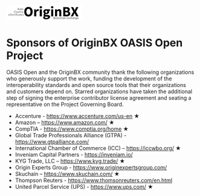 <img src="artwork/originbx-logo_blck.png" width="200">

# Sponsors of OriginBX OASIS Open Project

OASIS Open and the OriginBX community thank the following organizations who generously support the work, funding the development of the interoperability standards and open source tools that their organizations and customers depend on. Starred organizations have taken the additional step of signing the enterprise contributor license agreement and seating a representative on the Project Governing Board. 

- Accenture - https://www.accenture.com/us-en &bigstar; 
- Amazon – https://www.amazon.com/ &bigstar;
- CompTIA - https://www.comptia.org/home &bigstar; 
- Global Trade Professionals Alliance (GTPA) - https://www.gtpalliance.com/
- International Chamber of Commerce (ICC) – https://iccwbo.org/ &bigstar;
- Inveniam Capital Partners - https://inveniam.io/
- KYG Trade, LLC – https://www.kyg.trade/ &bigstar; 
- Origin Experts Group - https://www.originexpertsgroup.com/
- Skuchain – https://www.skuchain.com/ &bigstar;
- Thompson Reuters - https://www.thomsonreuters.com/en.html
- United Parcel Service (UPS) - https://www.ups.com/ &bigstar;
